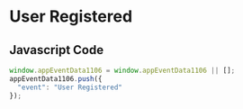 # User Registered

## Javascript Code
```js
window.appEventData1106 = window.appEventData1106 || [];
appEventData1106.push({
  "event": "User Registered"
});
```




